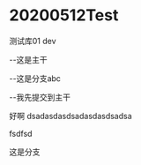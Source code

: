 # 20200512Test
测试库01
dev

--这是主干


--这是分支abc


--我先提交到主干


好啊
dsadasdasdsadasdasdsadsa

fsdfsd




这是分支